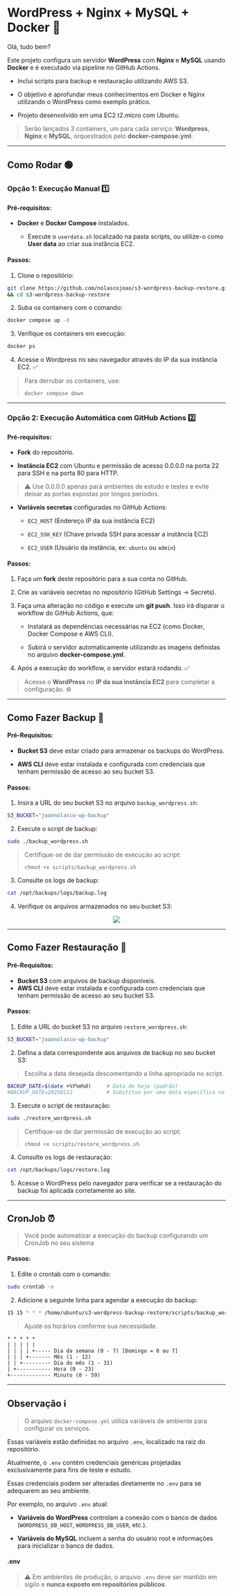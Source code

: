 # WordPress + Nginx + MySQL + Docker 🐋


Olá, tudo bem?


Este projeto configura um servidor **WordPress** com **Nginx** e **MySQL** usando **Docker** e é executado via pipeline no GitHub Actions.


  - Inclui scripts para backup e restauração utilizando AWS S3. 


  - O objetivo é aprofundar meus conhecimentos em Docker e Nginx utilizando o WordPress como exemplo prático.

  
  - Projeto desenvolvido em uma EC2 t2.micro com Ubuntu. 

> Serão lançados 3 containers, um para cada serviço: **Wordpress**, **Nginx** e **MySQL**, orquestrados pelo **docker-compose.yml**.


---


## Como Rodar 🟢


### Opção 1: Execução Manual 1️⃣


#### Pré-requisitos:


- **Docker** e **Docker Compose** instalados.


  - Execute o `userdata.sh` localizado na pasta scripts, ou utilize-o como **User data** ao criar sua instância EC2.


#### Passos:


1. Clone o repositório:
```bash
git clone https://github.com/nolascojoao/s3-wordpress-backup-restore.git \
&& cd s3-wordpress-backup-restore
```


2. Suba os containers com o comando:
```bash
docker compose up -d
```


3. Verifique os containers em execução:
```bash
docker ps
```


4. Acesse o Wordpress no seu navegador através do IP da sua instância EC2. ✅

  
  > Para derrubar os containers, use:
  >
  >`docker compose down`


---


### Opção 2: Execução Automática com GitHub Actions 2️⃣


#### Pré-requisitos:


- **Fork** do repositório.


- **Instância EC2** com Ubuntu e permissão de acesso 0.0.0.0 na porta 22 para SSH e na porta 80 para HTTP.
> ⚠️ Use 0.0.0.0 apenas para ambientes de estudo e testes e evite deixar as portas expostas por longos períodos.


- **Variáveis secretas** configuradas no GitHub Actions:


  - `EC2_HOST` (Endereço IP da sua instância EC2)


  - `EC2_SSH_KEY` (Chave privada SSH para acessar a instância EC2)


  - `EC2_USER` (Usuário da instância, ex: `ubuntu` ou `admin`)


#### Passos:


1. Faça um **fork** deste repositório para a sua conta no GitHub.


2. Crie as variáveis secretas no repositório (GitHub Settings → Secrets).


3. Faça uma alteração no código e execute um **git push**. Isso irá disparar o workflow do GitHub Actions, que:


    - Instalará as dependências necessárias na EC2 (como Docker, Docker Compose e AWS CLI).


     - Subirá o servidor automaticamente utilizando as imagens definidas no arquivo **docker-compose.yml**.


5. Após a execução do workflow, o servidor estará rodando. ✅


> Acesse o **WordPress** no **IP da sua instância EC2** para completar a configuração. ⚙️


---


## Como Fazer Backup 💾


#### Pré-Requisitos:


- **Bucket S3** deve estar criado para armazenar os backups do WordPress.


- **AWS CLI** deve estar instalada e configurada com credenciais que tenham permissão de acesso ao seu bucket S3.


#### Passos:


1. Insira a URL do seu bucket S3 no arquivo `backup_wordpress.sh`:
```bash
S3_BUCKET="joaonolasco-wp-backup"
```


2. Execute o script de backup:
```bash
sudo ./backup_wordpress.sh
```
  > Certifique-se de dar permissão de execução ao script:
  >
  > `chmod +x scripts/backup_wordpress.sh`


3. Consulte os logs de backup:
  ```bash
  cat /opt/backups/logs/backup.log
  ```


4. Verifique os arquivos armazenados no seu bucket S3:


<div align="center">
  <img src="https://github.com/user-attachments/assets/2b676f48-989a-4718-8508-75f0255e921d"/>
</div>


---

 
## Como Fazer Restauração 🔄


#### Pré-Requisitos:


- **Bucket S3** com arquivos de backup disponíveis.
- **AWS CLI** deve estar instalada e configurada com credenciais que tenham permissão de acesso ao seu bucket S3.


#### Passos:


1. Edite a URL do bucket S3 no arquivo `restore_wordpress.sh`:
```bash
S3_BUCKET="joaonolasco-wp-backup"
```

2. Defina a data correspondente aos arquivos de backup no seu bucket S3:
> Escolha a data desejada descomentando a linha apropriada no script.
```bash
BACKUP_DATE=$(date +%Y%m%d)     # Data de hoje (padrão)
#BACKUP_DATE=20250112           # Substitua por uma data específica no formato YYYYMMDD
```


3. Execute o script de restauração:
```bash
sudo ./restore_wordpress.sh
```
  > Certifique-se de dar permissão de execução ao script:
  >
  > `chmod +x scripts/restore_wordpress.sh`


4. Consulte os logs de restauração:
  ```bash
  cat /opt/backups/logs/restore.log
  ```


5. Acesse o WordPress pelo navegador para verificar se a restauração do backup foi aplicada corretamente ao site.


---


## CronJob ⏰


> Você pode automatizar a execução do backup configurando um CronJob no seu sistema


#### Passos:


1. Edite o crontab com o comando:
```bash
sudo crontab -e
```


2. Adicione a seguinte linha para agendar a execução do backup:
```bash
15 15 * * * /home/ubuntu/s3-wordpress-backup-restore/scripts/backup_wordpress.sh
```
> Ajuste os horários conforme sua necessidade.


```plaintext
* * * * *  
| | | | |  
| | | | +----- Dia da semana (0 - 7) [Domingo = 0 ou 7]  
| | | +------- Mês (1 - 12)  
| | +--------- Dia do mês (1 - 31)  
| +----------- Hora (0 - 23)  
+------------- Minuto (0 - 59)
```


---


## Observação ℹ️


> O arquivo `docker-compose.yml` utiliza variáveis de ambiente para configurar os serviços. 


Essas variáveis estão definidas no arquivo `.env`, localizado na raiz do repositório. 


Atualmente, o `.env` contém credenciais genéricas projetadas exclusivamente para fins de teste e estudo. 


Essas credenciais podem ser alteradas diretamente no `.env` para se adequarem ao seu ambiente.


Por exemplo, no arquivo `.env` atual:  


- **Variáveis do WordPress** controlam a conexão com o banco de dados (`WORDPRESS_DB_HOST`, `WORDPRESS_DB_USER`, etc.).  


- **Variáveis do MySQL** incluem a senha do usuário root e informações para inicializar o banco de dados.


#### .env
> ⚠️ Em ambientes de produção, o arquivo `.env` deve ser mantido em sigilo e **nunca exposto em repositórios públicos**.
